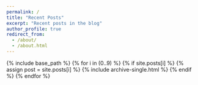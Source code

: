 ```yaml
---
permalink: /
title: "Recent Posts"
excerpt: "Recent posts in the blog"
author_profile: true
redirect_from: 
  - /about/
  - /about.html
---
```

{% include base_path %}
{% for i in (0..9) %}
  {% if site.posts[i] %}
    {% assign post = site.posts[i] %}
    {% include archive-single.html %}
  {% endif %}
{% endfor %}